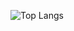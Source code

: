 ![Top Langs](https://github-readme-stats.vercel.app/api/top-langs/?username=ZafirChowdhury&hide=html,css,java&theme=highcontrast)
